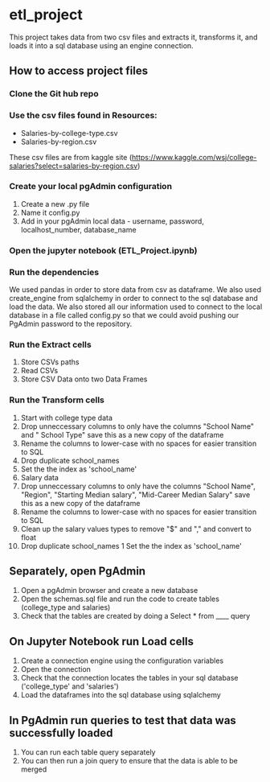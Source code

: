 # etl_project

This project takes data from two csv files and extracts it, transforms it, and loads it into a sql database using an engine connection.

## How to access project files

### Clone the Git hub repo
### Use the csv files found in Resources: 
* Salaries-by-college-type.csv
* Salaries-by-region.csv

These csv files are from kaggle site (https://www.kaggle.com/wsj/college-salaries?select=salaries-by-region.csv)

### Create your local pgAdmin configuration
1. Create a new .py file
1. Name it config.py
1. Add in your pgAdmin local data - username, password, localhost_number, database_name

### Open the jupyter notebook (ETL_Project.ipynb)

### Run the dependencies

We used pandas in order to store data from csv as dataframe.
We also used create_engine from sqlalchemy in order to connect to the sql database and load the data.
We also stored all our information used to connect to the local database in a file called config.py so that we could avoid pushing our PgAdmin password to the repository.

### Run the Extract cells

1. Store CSVs paths
1. Read CSVs
1. Store CSV Data onto two Data Frames

### Run the Transform cells
1. Start with college type data
1. Drop unneccessary columns to only have the columns "School Name" and " School Type" save this as a new copy of the dataframe
1. Rename the columns to lower-case with no spaces for easier transition to SQL
1. Drop duplicate school_names
1. Set the the index as 'school_name'
1. Salary data
1. Drop unneccessary columns to only have the columns "School Name", "Region", "Starting Median salary", "Mid-Career Median Salary" save this as a new copy of the dataframe
1. Rename the columns to lower-case with no spaces for easier transition to SQL
1. Clean up the salary values types to remove "$" and "," and convert to float
1. Drop duplicate school_names
1 Set the the index as 'school_name'

## Separately, open PgAdmin
1. Open a pgAdmin browser and create a new database
1. Open the schemas.sql file and run the code to create tables (college_type and salaries)
1. Check that the tables are created by doing a Select * from ____ query

## On Jupyter Notebook run Load cells
1. Create a connection engine using the configuration variables
1. Open the connection
1. Check that the connection locates the tables in your sql database ('college_type' and 'salaries')
1. Load the dataframes into the sql database using sqlalchemy

## In PgAdmin run queries to test that data was successfully loaded
1. You can run each table query separately
1. You can then run a join query to ensure that the data is able to be merged
